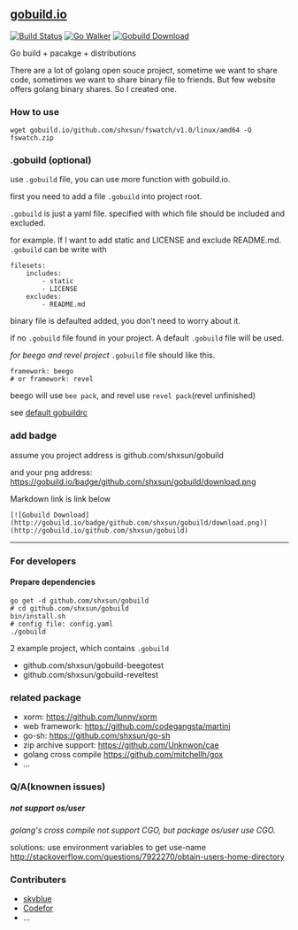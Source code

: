 ## [gobuild.io](http://gobuild.io)
[![Build Status](https://drone.io/github.com/shxsun/gobuild/status.png)](https://drone.io/github.com/shxsun/gobuild/latest)
[![Go Walker](http://gowalker.org/api/v1/badge)](http://gowalker.org/github.com/shxsun/gobuild)
[![Gobuild Download](https://gobuild.io/badge/github.com/shxsun/gobuild/download.png)](http://gobuild.io/github.com/shxsun/gobuild)

Go build + pacakge + distributions

There are a lot of golang open souce project, sometime we want to share code, sometimes we want to share binary file to friends.
But few website offers golang binary shares. So I created one.

### How to use
	wget gobuild.io/github.com/shxsun/fswatch/v1.0/linux/amd64 -O fswatch.zip

### .gobuild (optional)
use `.gobuild` file, you can use more function with gobuild.io.

first you need to add a file `.gobuild` into project root.

`.gobuild` is just a yaml file. specified with which file should be included and excluded.

for example. If I want to add static and LICENSE and exclude README.md. `.gobuild` can be write with

	filesets:
		includes:
			- static
			- LICENSE
		excludes:
			- README.md

binary file is defaulted added, you don't need to worry about it.

if no `.gobuild` file found in your project. A default `.gobuild` file will be used.

*for beego and revel project* `.gobuild` file should like this.

	framework: beego
	# or framework: revel

beego will use `bee pack`, and revel use `revel pack`(revel unfinished)

see [default gobuildrc](public/gobuildrc)

### add badge
assume you project address is github.com/shxsun/gobuild

and your png address: <https://gobuild.io/badge/github.com/shxsun/gobuild/download.png>

Markdown link is link below

	[![Gobuild Download](http://gobuild.io/badge/github.com/shxsun/gobuild/download.png)](http://gobuild.io/github.com/shxsun/gobuild)
-------------------
### For developers
#### Prepare dependencies
	go get -d github.com/shxsun/gobuild
	# cd github.com/shxsun/gobuild
	bin/install.sh
	# config file: config.yaml
	./gobuild

2 example project, which contains `.gobuild`

* github.com/shxsun/gobuild-beegotest
* github.com/shxsun/gobuild-reveltest

### related package
* xorm: <https://github.com/lunny/xorm>
* web framework: <https://github.com/codegangsta/martini>
* go-sh: <https://github.com/shxsun/go-sh>
* zip archive support: <https://github.com/Unknwon/cae>
* golang cross compile <https://github.com/mitchellh/gox>
* ...

### Q/A(knownen issues)
##### not support os/user
*golang's cross compile not support CGO, but package os/user use CGO.*

solutions: use environment variables to get use-name <http://stackoverflow.com/questions/7922270/obtain-users-home-directory>

### Contributers
* [skyblue](https://github.com/shxsun)
* [Codefor](https://github.com/Codefor)
* ...
